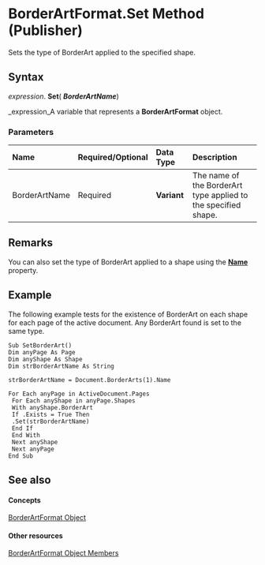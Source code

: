 
# BorderArtFormat.Set Method (Publisher)

Sets the type of BorderArt applied to the specified shape.


## Syntax

 _expression_. **Set**( **_BorderArtName_**)

 _expression_A variable that represents a  **BorderArtFormat** object.


### Parameters



|**Name**|**Required/Optional**|**Data Type**|**Description**|
|:-----|:-----|:-----|:-----|
|BorderArtName|Required| **Variant**|The name of the BorderArt type applied to the specified shape.|

## Remarks

You can also set the type of BorderArt applied to a shape using the  **[Name](742bb441-8661-b08d-8503-963421753cef.md)** property.


## Example

The following example tests for the existence of BorderArt on each shape for each page of the active document. Any BorderArt found is set to the same type.


```
Sub SetBorderArt() 
Dim anyPage As Page 
Dim anyShape As Shape 
Dim strBorderArtName As String 
 
strBorderArtName = Document.BorderArts(1).Name 
 
For Each anyPage in ActiveDocument.Pages 
 For Each anyShape in anyPage.Shapes 
 With anyShape.BorderArt 
 If .Exists = True Then 
 .Set(strBorderArtName) 
 End If 
 End With 
 Next anyShape 
 Next anyPage 
End Sub
```


## See also


#### Concepts


 [BorderArtFormat Object](ba066b2e-fe40-aeef-9275-2cc2810f63ca.md)
#### Other resources


 [BorderArtFormat Object Members](6d153ea8-6051-0cca-ebb7-5d3a2735af39.md)

